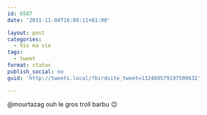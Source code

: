 ```yaml
---
id: 6507
date: '2011-11-04T16:09:11+01:00'

layout: post
categories:
  - Vis ma vie
tags:
  - tweet
format: status
publish_social: no
guid: 'http://tweets.local/?birdsite_tweet=132489579197509632'

---
```


@mourtazag ouh le gros troll barbu 😉